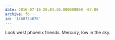 ```yaml
---
date: 2016-07-16 20:04:36.000000000 -07:00
archive: fb
id: '1468724676'
---
```


Look west phoenix friends. Mercury, low in the sky.
